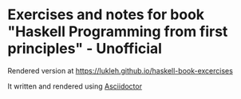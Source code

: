# Exercises and notes for book "Haskell Programming from first principles" - Unofficial

Rendered version at https://lukleh.github.io/haskell-book-excercises

It written and rendered using [Asciidoctor](http://asciidoctor.org/)
